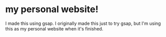 # my personal website!

I made this using gsap. I originally made this just to try gsap, but I'm using this as my personal website when it's finished.
